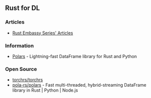 ## Rust for DL


### Articles
- [Rust Embassy Series' Articles](https://dev.to/apollolabsbin/series/20707)


### Information
- [Polars](https://www.pola.rs/) - Lightning-fast DataFrame library for Rust and Python


### Open Source
- [torchrs/torchrs](https://github.com/torchrs/torchrs)
- [pola-rs/polars](https://github.com/pola-rs/polars) - Fast multi-threaded, hybrid-streaming DataFrame library in Rust | Python | Node.js
